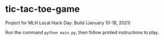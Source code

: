 # tic-tac-toe-game
Project for MLH Local Hack Day: Build (January 10-18, 2021)

Run the command `python main.py`, then follow printed instructions to play.
